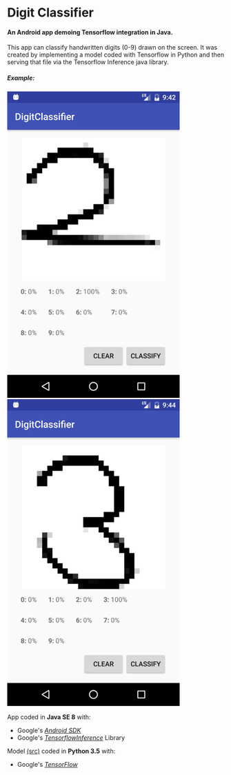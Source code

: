 # Digit Classifier
#### An Android app demoing Tensorflow integration in Java.

This app can classify handwritten digits (0-9) drawn on the screen.
It was created by implementing a model coded with Tensorflow in Python
and then serving that file via the Tensorflow Inference java library.

##### Example:

<img src="/test2.png" width="400"/> <img src="/test3.png" width="400"/>

App coded in **Java SE 8** with:
- Google's [*Android SDK*](https://www.android.com/)
- Google's [*TensorflowInference*](https://github.com/tensorflow/tensorflow/tree/master/tensorflow/java) Library

Model [(src)](https://github.com/ozanerhansha/NeuralNetworks/blob/master/src/MNIST/conv/mnist_convolutional.py) coded in **Python 3.5** with:
- Google's [*TensorFlow*](https://www.tensorflow.org/)
